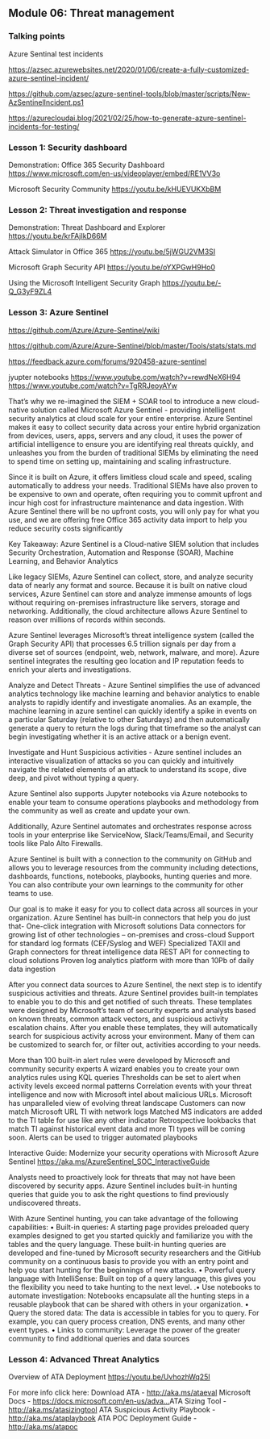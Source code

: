 ## Module 06: Threat management

### Talking points

Azure Sentinal test incidents

https://azsec.azurewebsites.net/2020/01/06/create-a-fully-customized-azure-sentinel-incident/

https://github.com/azsec/azure-sentinel-tools/blob/master/scripts/New-AzSentinelIncident.ps1

https://azurecloudai.blog/2021/02/25/how-to-generate-azure-sentinel-incidents-for-testing/


### Lesson 1: Security dashboard

Demonstration:  Office 365 Security Dashboard
https://www.microsoft.com/en-us/videoplayer/embed/RE1VV3o

Microsoft Security Community
https://youtu.be/kHUEVUKXbBM

### Lesson 2: Threat investigation and response

Demonstration: Threat Dashboard and Explorer
https://youtu.be/krFAjIkD66M

Attack Simulator in Office 365
https://youtu.be/5jWGU2VM3SI

Microsoft Graph Security API
https://youtu.be/oYXPGwH9Ho0

Using the Microsoft Intelligent Security Graph
https://youtu.be/-Q_G3yF9ZL4

### Lesson 3: Azure Sentinel

https://github.com/Azure/Azure-Sentinel/wiki

https://github.com/Azure/Azure-Sentinel/blob/master/Tools/stats/stats.md

https://feedback.azure.com/forums/920458-azure-sentinel

jyupter notebooks
https://www.youtube.com/watch?v=rewdNeX6H94
https://www.youtube.com/watch?v=TgRRJeoyAYw

That’s why we re-imagined the SIEM + SOAR tool to introduce a new cloud-native solution called Microsoft Azure Sentinel - providing intelligent security analytics at cloud scale for your entire enterprise.
 Azure Sentinel makes it easy to collect security data across your entire hybrid organization from devices, users, apps, servers and any cloud, it uses the power of artificial intelligence to ensure you are identifying real threats quickly, and unleashes you from the burden of traditional SIEMs by eliminating the need to spend time on setting up, maintaining and scaling infrastructure. 

Since it is built on Azure, it offers limitless cloud scale and speed, scaling automatically to address your needs. 
Traditional SIEMs have also proven to be expensive to own and operate, often requiring you to commit upfront and incur high cost for infrastructure maintenance and data ingestion. With Azure Sentinel there will be no upfront costs, you will only pay for what you use, and we are offering free Office 365 activity data import to help you reduce security costs significantly

Key Takeaway: Azure Sentinel is a Cloud-native SIEM solution that includes Security Orchestration, Automation and Response (SOAR), Machine Learning, and Behavior Analytics

Like legacy SIEMs, Azure Sentinel can collect, store, and analyze security data of nearly any format and source. Because it is built on native cloud services, Azure Sentinel can store and analyze immense amounts of logs without requiring on-premises infrastructure like servers, storage and networking. Additionally, the cloud architecture allows Azure Sentinel to reason over millions of records within seconds. 

Azure Sentinel leverages Microsoft’s threat intelligence system (called the Graph Security API) that processes 6.5 trillion signals per day from a diverse set of sources (endpoint, web, network, malware, and more).  Azure sentinel integrates the resulting geo location and IP reputation feeds to enrich your alerts and investigations. 

Analyze and Detect Threats - Azure Sentinel simplifies the use of advanced analytics technology like machine learning and behavior analytics to enable analysts to rapidly identify and investigate anomalies. 
As an example, the machine learning in azure sentinel can quickly identify a spike in events on a particular Saturday (relative to other Saturdays) and then automatically generate a query to return the logs during that timeframe so the analyst can begin investigating whether it is an active attack or a benign event. 

Investigate and Hunt Suspicious activities - Azure sentinel includes an interactive visualization of attacks so you can quickly and intuitively navigate the related elements of an attack to understand its scope, dive deep, and pivot without typing a query. 

Azure Sentinel also supports Jupyter notebooks via Azure notebooks to enable your team to consume operations playbooks and methodology from the community as well as create and update your own. 

Additionally, Azure Sentinel automates and orchestrates response across tools in your enterprise like ServiceNow, Slack/Teams/Email, and Security tools like Palo Alto Firewalls. 

Azure Sentinel is built with a connection to the community on GitHub and allows you to leverage resources from the community including detections, dashboards, functions, notebooks, playbooks, hunting queries and more. You can also contribute your own learnings to the community for other teams to use. 

Our goal is to make it easy for you to collect data across all sources in your organization.  Azure Sentinel has built-in connectors that help you do just that-
One-click integration with Microsoft solutions
Data connectors for growing list of other technologies – on-premises and cross-cloud
Support for standard log formats (CEF/Syslog and WEF) 
Specialized TAXII and Graph connectors for threat intelligence data
REST API for connecting to cloud solutions
Proven log analytics platform with more than 10Pb of daily data ingestion

After you connect data sources to Azure Sentinel, the next step is to identify suspicious activities and threats. Azure Sentinel provides built-in templates to enable you to do this and get notified of such threats. These templates were designed by Microsoft’s team of security experts and analysts based on known threats, common attack vectors, and suspicious activity escalation chains. After you enable these templates, they will automatically search for suspicious activity across your environment. Many of them can be customized to search for, or filter out, activities according to your needs. 

More than 100 built-in alert rules were developed by Microsoft and community security experts
A wizard enables you to create your own analytics rules using KQL queries 
Thresholds can be set to alert when activity levels exceed normal patterns
Correlation events with your threat intelligence and now with Microsoft intel about malicious URLs.
Microsoft has unparalleled view of evolving threat landscape
Customers can now match Microsoft URL TI with network logs
Matched MS indicators are added to the TI table for use like any other indicator
Retrospective lookbacks that match TI against historical event data and more TI types will be coming soon.
Alerts can be used to trigger automated playbooks


Interactive Guide: Modernize your security operations with Microsoft Azure Sentinel
https://aka.ms/AzureSentinel_SOC_InteractiveGuide

Analysts need to proactively look for threats that may not have been discovered by security apps. Azure Sentinel includes built-in hunting queries that guide you to ask the right questions to find previously undiscovered threats.

With Azure Sentinel hunting, you can take advantage of the following capabilities:
• Built-in queries: A starting page provides preloaded query examples designed to get you started quickly and familiarize you with the tables and the query language. These built-in hunting queries are developed and fine-tuned by Microsoft security researchers and the GitHub community on a continuous basis to provide you with an entry point and help you start hunting for the beginnings of new attacks.
• Powerful query language with IntelliSense: Built on top of a query language, this gives you the flexibility you need to take hunting to the  next level.
.• Use notebooks to automate investigation: Notebooks encapsulate all the hunting steps in a reusable playbook that can be shared with others in your organization.
• Query the stored data: The data is accessible in tables for you to query. For example, you can query process creation, DNS events, and many other event types.
• Links to community: Leverage the power of the greater community to find additional queries and data sources

### Lesson 4: Advanced Threat Analytics

Overview of ATA Deployment
https://youtu.be/UvhozhWq25I


For more info click here:
Download ATA -  http://aka.ms/ataeval​ 
Microsoft Docs - https://docs.microsoft.com/en-us/adva...​
ATA Sizing Tool - http://aka.ms/atasizingtool​ 
ATA Suspicious Activity Playbook - http://aka.ms/ataplaybook​
ATA POC Deployment Guide - http://aka.ms/atapoc
